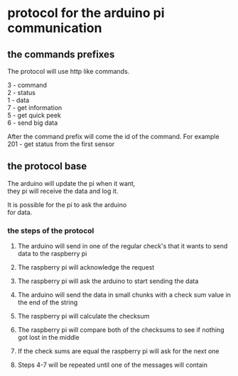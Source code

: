 # protocol for the arduino pi communication

## the commands prefixes

The protocol will use http like commands.  

3 - command  
2 - status  
1 - data  
7 - get information  
5 - get quick peek  
6 - send big data

After the command prefix will come the id of the command. For example  
201 - get status from the first sensor


## the protocol base

The arduino will update the pi when it want,  
they pi will receive the data and log it.

It is possible for the pi to ask the arduino  
for data.

### the steps of the protocol

1. The arduino will send in one of the regular check's that it wants to send data to the raspberry pi

2. The raspberry pi will acknowledge the request

3. The raspberry pi will ask the arduino to start sending the data

4. The arduino will send the data in small chunks with a check sum value in the end of the string

5. The raspberry pi will calculate the checksum

6. The raspberry pi will compare both of the checksums to see if nothing got lost in the middle

7. If the check sums are equal the raspberry pi will ask for the next one

8. Steps 4-7 will be repeated until one of the messages will contain
